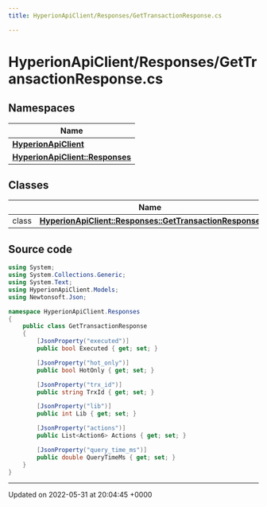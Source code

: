 ```yaml
---
title: HyperionApiClient/Responses/GetTransactionResponse.cs

---
```


# HyperionApiClient/Responses/GetTransactionResponse.cs



## Namespaces

| Name           |
| -------------- |
| **[HyperionApiClient](/Namespaces/namespace_hyperion_api_client.md)**  |
| **[HyperionApiClient::Responses](/Namespaces/namespace_hyperion_api_client_1_1_responses.md)**  |

## Classes

|                | Name           |
| -------------- | -------------- |
| class | **[HyperionApiClient::Responses::GetTransactionResponse](/Classes/class_hyperion_api_client_1_1_responses_1_1_get_transaction_response.md)**  |




## Source code

```csharp
using System;
using System.Collections.Generic;
using System.Text;
using HyperionApiClient.Models;
using Newtonsoft.Json;

namespace HyperionApiClient.Responses
{
    public class GetTransactionResponse
    {
        [JsonProperty("executed")]
        public bool Executed { get; set; }

        [JsonProperty("hot_only")]
        public bool HotOnly { get; set; }

        [JsonProperty("trx_id")]
        public string TrxId { get; set; }

        [JsonProperty("lib")]
        public int Lib { get; set; }

        [JsonProperty("actions")]
        public List<Action6> Actions { get; set; }

        [JsonProperty("query_time_ms")]
        public double QueryTimeMs { get; set; }
    }
}
```


-------------------------------

Updated on 2022-05-31 at 20:04:45 +0000
